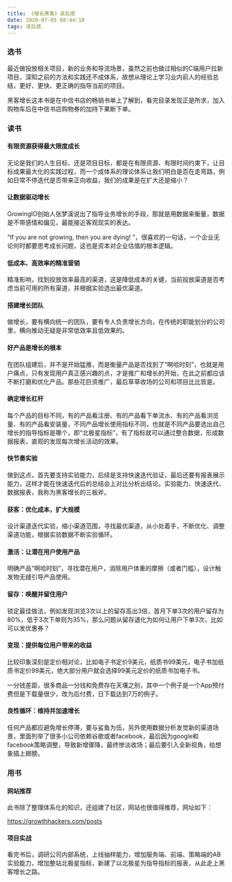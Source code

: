 ```yaml
---
title: 《增长黑客》读后感
date: 2020-07-05 08:44:18
tags: 读后感
---
```


### 选书

最近做投放相关项目，新的业务和导流场景，虽然之前也做过相似的C端用户拉新项目，深知之前的方法和实践还不成体系，故想从理论上学习业内前人的经验总结，更好、更快、更正确的指导当前的项目。

黑客增长这本书是在中信书店的畅销书单上了解到，看完目录发现正是所求，加入购物车后在中信书店购物券的加持下果断下单。

### 读书

#### 有限资源获得最大限度成长

无论是我们的人生目标、还是项目目标，都是在有限资源、有限时间约束下，让目标成果最大化的实践过程，而一个成体系的理论体系让我们明白是否在走弯路，例如日常不停迭代是否带来正向收益，我们的成果是在扩大还是缩小？

#### 让数据驱动增长

GrowingIO创始人张梦溪说出了指导业务增长的手段，那就是用数据来衡量，数据是不带感情和偏见，最能接近客观现实的表达。

“If you are not growing, then you are dying! ”，很喜欢的一句话，一个企业无论何时都要思考成长问题，这也是资本对企业估值的根本逻辑。

#### 低成本、高效率的精准营销

精准影响，找到投放效率最高的渠道，这是降低成本的关键，当前投放渠道是否考虑当前可用的所有渠道，并根据实验选出最优渠道。

#### 搭建增长团队

做增长，要有横向统一的团队，要有专人负责增长方向，在传统的职能划分的公司里，横向推动无疑是非常低效率且低效果的。

#### 好产品是增长的根本

在团队组建后，并不是开始猛推，而是衡量产品是否找到了“啊哈时刻”，也就是用户痛点，只有发现用户真正感兴趣的点，才是推广和增长的开始，在此之前都应该不断打磨和优化产品。那些花巨资推广，最后草草收场的公司和项目比比皆是。

#### 确定增长杠杆

每个产品的目标不同，有的产品看注册、有的产品看下单流水、有的产品看浏览量、有的产品看安装量，不同产品增长使用指标不同，也就是不同产品要选出自己增长的指导指标是哪个，即“北极星指标”，有了指标就可以通过整合数据，形成数据报表，直观的发现每次增长活动的效果。

#### 快节奏实验

做到这点，首先要支持实验能力，后续是支持快速迭代验证，最后还要有报表展示能力，这样才能在快速迭代后的总结会上对比分析出结论。实验能力、快速迭代、数据报表，我称为黑客增长的三板斧。

#### 获客：优化成本，扩大规模

设计渠道迭代实验，缩小渠道范围，寻找最优渠道，从小处着手，不断优化、调整渠道功能，根据实验数据不断实验循环。

#### 激活：让潜在用户使用产品

明确产品“啊哈时刻”，寻找潜在用户，消除用户体重的摩擦（或者门槛），设计触发物无缝引导产品使用。

#### 留存：唤醒并留住用户

锁定最佳做法，例如发现浏览3次以上的留存高出3倍，首月下单3次的用户留存为80%，低于3次下单则为35%，那么问题从留存退化为如何让用户下单3次，比如可以发优惠券？

#### 变现：提供每位用户带来的收益

比较印象深刻是定价相对论，比如电子书定价9美元，纸质书99美元，电子书加纸质书定价99美元，绝大部分用户就会选择99美元定价的纸质书加电子书。

一分钱差距，很多商品一分钱和免费存在天壤之别，其中一个例子是一个App预付费但是下载量很少，改为后付费，日下载达到7万的例子。

#### 良性循环：维持并加速增长

任何产品都应避免增长停滞，要与鲨鱼为伍，另外使用数据分析发觉新的渠道场景，里面列举了很多小公司依赖谷歌或者facebook，最后因为google和facebook策略调整，导致新增骤降，最终惨淡收场；最后要引入全新视角，给想象插上翅膀。

### 用书

#### 网站推荐

此书除了整理体系化的知识，还组建了社区，网站也很值得推荐，网址如下：

https://growthhackers.com/posts

#### 项目实战

看完书后，调研公司内部系统，上线抽样能力，增加服务端、前端、策略端的AB实验能力，增加整站北极星指标，新建了以北极星为指导指标的报表，从此走上黑客增长之路。

